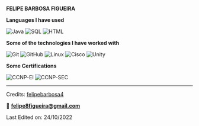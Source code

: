**FELIPE BARBOSA FIGUEIRA**



**Languages I have used**

![Java](https://img.shields.io/badge/-Java-000000?style=flat&logo=Java&logoColor=007396)
![SQL](https://img.shields.io/badge/-SQL-000000?style=flat&logo=MySQL)
![HTML](https://img.shields.io/badge/-HTML-000000?style=flat&logo=HTML)

**Some of the technologies I have worked with**

![Git](https://img.shields.io/badge/-Git-000000?style=flat&logo=git&logoColor=F05032)
![GitHub](https://img.shields.io/badge/-GitHub-000000?style=flat&logo=github&logoColor=FFFFFF)
![Linux](https://img.shields.io/badge/-Linux-000000?style=flat&logo=linux&logoColor=FCC624)
![Cisco](https://img.shields.io/badge/-TCP/IP-000000?style=flat&logo=cisco&logoColor=white)
![Unity](https://img.shields.io/badge/unity-%23000000.svg?style=flat&logo=unity&logoColor=white)

**Some Certifications**

![CCNP-EI](https://img.shields.io/badge/-CCNP_EI-000000?style=flat&logo=cisco&logoColor=white)
![CCNP-SEC](https://img.shields.io/badge/-CCNP_SEC-000000?style=flat&logo=cisco&logoColor=white)


-------
Credits: [felipebarbosa4](https://github.com/felipebarbosa4)

📧 **felipe8figueira@gmail.com**

Last Edited on: 24/10/2022
